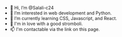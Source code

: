 - 👋 Hi, I’m @Salali-c24
- 👀 I’m interested in web development and Python.
- 🌱 I’m currently learning CSS, Javascript, and React.
- 💞️ I'm in love with a good stromboli.
- 📫 I'm contactable via the link on this page.


<!---
Salali-c24/Salali-c24 is a ✨ special ✨ repository because its `README.md` (this file) appears on your GitHub profile.
You can click the Preview link to take a look at your changes.
--->
